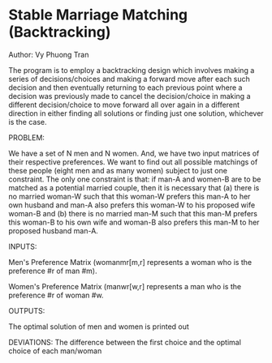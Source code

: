 # Stable Marriage Matching (Backtracking)

Author: Vy Phuong Tran

The program is to employ a backtracking design which involves making a series of decisions/choices and making a forward move after each such decision and then eventually returning to each previous point where a decision was previously made to cancel the decision/choice in making a different decision/choice to move forward all over again in a different direction in either finding all solutions or finding just one solution, whichever is the case.

PROBLEM:

We have a set of N men and N women. And, we have two input matrices of their respective preferences. We want to find out all possible matchings of these people (eight men and as many women) subject to just one constraint. The only one constraint is that: if man-A and women-B are to be matched as a potential married couple, then it is necessary that (a) there is no married woman-W such that this woman-W prefers this man-A to her own husband and man-A also prefers this woman-W to his proposed wife woman-B and (b) there is no married man-M such that this man-M prefers this woman-B to his own wife and woman-B also prefers this man-M to her proposed husband man-A.

INPUTS:  

Men's Preference Matrix (womanmr[m,r] represents a woman who is the preference #r of man #m). 

Women's Preference Matrix (manwr[w,r] represents a man who is the preference #r of woman #w. 

OUTPUTS:

The optimal solution of men and women is printed out

DEVIATIONS: The difference between the first choice and the optimal choice of each man/woman

